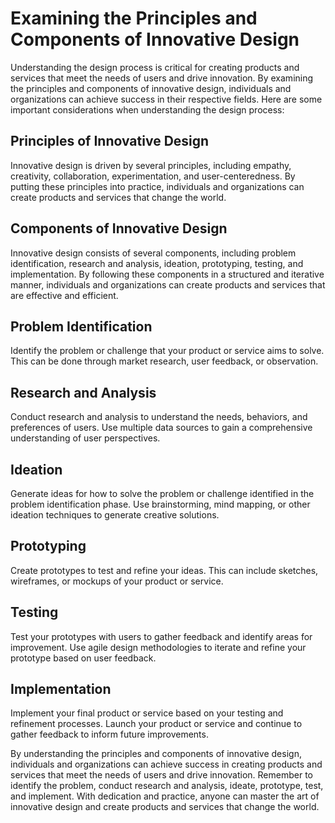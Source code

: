 Examining the Principles and Components of Innovative Design
==============================================================================================

Understanding the design process is critical for creating products and services that meet the needs of users and drive innovation. By examining the principles and components of innovative design, individuals and organizations can achieve success in their respective fields. Here are some important considerations when understanding the design process:

Principles of Innovative Design
-------------------------------

Innovative design is driven by several principles, including empathy, creativity, collaboration, experimentation, and user-centeredness. By putting these principles into practice, individuals and organizations can create products and services that change the world.

Components of Innovative Design
-------------------------------

Innovative design consists of several components, including problem identification, research and analysis, ideation, prototyping, testing, and implementation. By following these components in a structured and iterative manner, individuals and organizations can create products and services that are effective and efficient.

Problem Identification
----------------------

Identify the problem or challenge that your product or service aims to solve. This can be done through market research, user feedback, or observation.

Research and Analysis
---------------------

Conduct research and analysis to understand the needs, behaviors, and preferences of users. Use multiple data sources to gain a comprehensive understanding of user perspectives.

Ideation
--------

Generate ideas for how to solve the problem or challenge identified in the problem identification phase. Use brainstorming, mind mapping, or other ideation techniques to generate creative solutions.

Prototyping
-----------

Create prototypes to test and refine your ideas. This can include sketches, wireframes, or mockups of your product or service.

Testing
-------

Test your prototypes with users to gather feedback and identify areas for improvement. Use agile design methodologies to iterate and refine your prototype based on user feedback.

Implementation
--------------

Implement your final product or service based on your testing and refinement processes. Launch your product or service and continue to gather feedback to inform future improvements.

By understanding the principles and components of innovative design, individuals and organizations can achieve success in creating products and services that meet the needs of users and drive innovation. Remember to identify the problem, conduct research and analysis, ideate, prototype, test, and implement. With dedication and practice, anyone can master the art of innovative design and create products and services that change the world.
